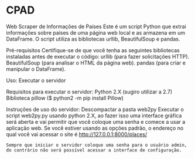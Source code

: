 # CPAD
Web Scraper de Informações de Países
	Este é um script Python que extrai informações sobre países de uma página web local e as armazena em um DataFrame. O script utiliza as bibliotecas urllib, BeautifulSoup e pandas.

Pré-requisitos
	Certifique-se de que você tenha as seguintes bibliotecas instaladas antes de executar o código:
	urllib (para fazer solicitações HTTP).
	BeautifulSoup (para analisar o HTML da página web).
	pandas (para criar e manipular o DataFrame).

Uso:
	Executar o servidor
	
Requisitos para executar o servidor:
	 Python 2.X (sugiro utilizar a 2.7)
	 Biblioteca pillow ($ python2 -m pip install Pillow)

Instruções de uso do servidor:
	  Descompactar a pasta web2py
	  Executar o script web2py.py usando python 2.X, ao fazer isso uma interface gráfica será aberta e vai permitir que você coloque 	uma senha e comece a usar a aplicação web. Se você estiver usando as opções padrão, o endereço no qual você vai acessar o site é http://127.0.0.1:8000/places/

	Sempre que iniciar o servidor coloque uma senha para o usuário admin, do contrário não será possível acessar a interface de configuração.
